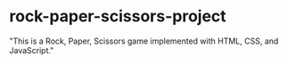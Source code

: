 # rock-paper-scissors-project
"This is a Rock, Paper, Scissors game implemented with HTML, CSS, and JavaScript."
